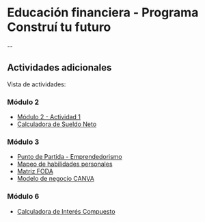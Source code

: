 # Educación financiera - Programa Construí tu futuro
--
## Actividades adicionales

Vista de actividades:

### Módulo 2
- [Módulo 2 - Actividad 1](https://eduadistancia.github.io/EF-Actividades/Mod2-Act1/)
- [Calculadora de Sueldo Neto](https://eduadistancia.github.io/EF-Actividades/CalculadoraSN/)

### Módulo 3
- [Punto de Partida - Emprendedorismo](https://eduadistancia.github.io/EF-Actividades/PuntoDePartida/)
- [Mapeo de habilidades personales](https://eduadistancia.github.io/EF-Actividades/MapeoHP/)
- [Matriz FODA](https://eduadistancia.github.io/EF-Actividades/MatrizFODA/)
- [Modelo de negocio CANVA](https://eduadistancia.github.io/EF-Actividades/CanvasBM/)

### Módulo 6
- [Calculadora de Interés Compuesto](https://eduadistancia.github.io/EF-Actividades/CalculadoraIC/)